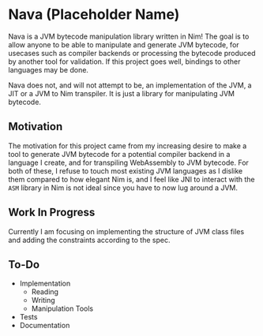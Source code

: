 # Nava (Placeholder Name)
Nava is a JVM bytecode manipulation library written in Nim! The goal is to allow
anyone to be able to manipulate and generate JVM bytecode, for usecases such as
compiler backends or processing the bytecode produced by another tool for validation.
If this project goes well, bindings to other languages may be done.

Nava does not, and will not attempt to be, an implementation of the JVM, a JIT or a
JVM to Nim transpiler. It is just a library for manipulating JVM bytecode.

## Motivation
The motivation for this project came from my increasing desire to make a tool to
generate JVM bytecode for a potential compiler backend in a language I create, and
for transpiling WebAssembly to JVM bytecode. For both of these, I refuse to touch
most existing JVM languages as I dislike them compared to how elegant Nim is, and I
feel like JNI to interact with the `ASM` library in Nim is not ideal since you have
to now lug around a JVM.

## Work In Progress
Currently I am focusing on implementing the structure of JVM class files and adding
the constraints according to the spec.

## To-Do
- Implementation
  - Reading
  - Writing
  - Manipulation Tools
- Tests
- Documentation